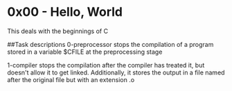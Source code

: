 # 0x00 - Hello, World
This deals with the beginnings of C

##Task descriptions
0-preprocessor stops the compilation of a program stored in a variable $CFILE at the preprocessing stage

1-compiler stops the compilation after the compiler has treated it, but doesn't allow it to get linked. Additionally, it stores the output in a file named after the original file but with an extension .o
